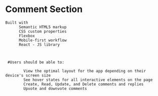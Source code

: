 # Comment Section

    Built with
          Semantic HTML5 markup
          CSS custom properties
          Flexbox
          Mobile-first workflow
          React - JS library
          
          
          
     #Users should be able to:

            View the optimal layout for the app depending on their device's screen size
            See hover states for all interactive elements on the page
            Create, Read, Update, and Delete comments and replies
            Upvote and downvote comments
